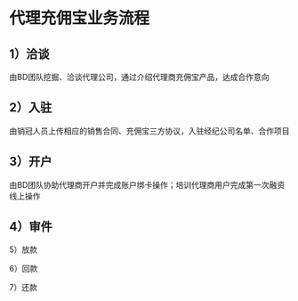 # 代理充佣宝业务流程

## 1）洽谈

由BD团队挖掘、洽谈代理公司，通过介绍代理商充佣宝产品，达成合作意向

## 2）入驻

由销冠人员上传相应的销售合同、充佣宝三方协议，入驻经纪公司名单、合作项目

## 3）开户

由BD团队协助代理商开户并完成账户绑卡操作；培训代理商用户完成第一次融资线上操作

## 4）审件



5）放款

6）回款

7）还款

